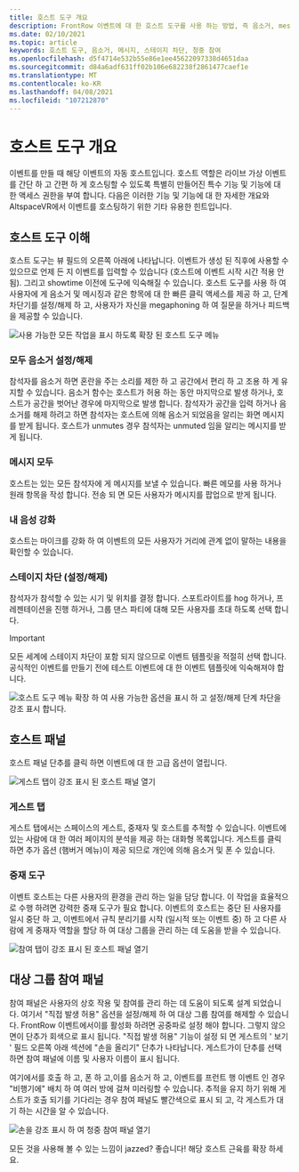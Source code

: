 ```yaml
---
title: 호스트 도구 개요
description: FrontRow 이벤트에 대 한 호스트 도구를 사용 하는 방법, 즉 음소거, messaging, 중재를 사용 하는 방법을 알아보세요.
ms.date: 02/10/2021
ms.topic: article
keywords: 호스트 도구, 음소거, 메시지, 스테이지 차단, 청중 참여
ms.openlocfilehash: d5f4714e532b55e86e1ee45622097338d4651daa
ms.sourcegitcommit: d84a6adf631ff02b106e682238f2861477caef1e
ms.translationtype: MT
ms.contentlocale: ko-KR
ms.lasthandoff: 04/08/2021
ms.locfileid: "107212870"
---
```

# <a name="host-tools-overview"></a>호스트 도구 개요

이벤트를 만들 때 해당 이벤트의 자동 호스트입니다. 호스트 역할은 라이브 가상 이벤트를 간단 하 고 간편 하 게 호스팅할 수 있도록 특별히 만들어진 특수 기능 및 기능에 대 한 액세스 권한을 부여 합니다. 다음은 이러한 기능 및 기능에 대 한 자세한 개요와 AltspaceVR에서 이벤트를 호스팅하기 위한 기타 유용한 힌트입니다.

## <a name="understanding-host-tools"></a>호스트 도구 이해

호스트 도구는 뷰 필드의 오른쪽 아래에 나타납니다. 이벤트가 생성 된 직후에 사용할 수 있으므로 언제 든 지 이벤트를 입력할 수 있습니다 (호스트에 이벤트 시작 시간 적용 안 됨). 그리고 showtime 이전에 도구에 익숙해질 수 있습니다. 호스트 도구를 사용 하 여 사용자에 게 음소거 및 메시징과 같은 항목에 대 한 빠른 클릭 액세스를 제공 하 고, 단계 차단기를 설정/해제 하 고, 사용자가 자신을 megaphoning 하 여 질문을 하거나 피드백을 제공할 수 있습니다.

![사용 가능한 모든 작업을 표시 하도록 확장 된 호스트 도구 메뉴](images/host-tools-img-01.png) 

### <a name="toggle-mute-all"></a>모두 음소거 설정/해제

참석자를 음소거 하면 혼란을 주는 소리를 제한 하 고 공간에서 편리 하 고 조용 하 게 유지할 수 있습니다. 음소거 함수는 호스트가 허용 하는 동안 마지막으로 발생 하거나, 호스트가 공간을 벗어난 경우에 마지막으로 발생 합니다. 참석자가 공간을 입력 하거나 음소거를 해제 하려고 하면 참석자는 호스트에 의해 음소거 되었음을 알리는 화면 메시지를 받게 됩니다. 호스트가 unmutes 경우 참석자는 unmuted 임을 알리는 메시지를 받게 됩니다.

### <a name="message-all"></a>메시지 모두

호스트는 있는 모든 참석자에 게 메시지를 보낼 수 있습니다. 빠른 메모를 사용 하거나 원래 항목을 작성 합니다. 전송 되 면 모든 사용자가 메시지를 팝업으로 받게 됩니다.

### <a name="amplify-my-voice"></a>내 음성 강화

호스트는 마이크를 강화 하 여 이벤트의 모든 사용자가 거리에 관계 없이 말하는 내용을 확인할 수 있습니다.

### <a name="stage-blocking-onoff"></a>스테이지 차단 (설정/해제)

참석자가 참석할 수 있는 시기 및 위치를 결정 합니다. 스포트라이트를 hog 하거나, 프레젠테이션을 진행 하거나, 그룹 댄스 파티에 대해 모든 사용자를 초대 하도록 선택 합니다.

> [!IMPORTANT]
> 모든 세계에 스테이지 차단이 포함 되지 않으므로 이벤트 템플릿을 적절히 선택 합니다. 공식적인 이벤트를 만들기 전에 테스트 이벤트에 대 한 이벤트 템플릿에 익숙해져야 합니다.

![호스트 도구 메뉴 확장 하 여 사용 가능한 옵션을 표시 하 고 설정/해제 단계 차단을 강조 표시 합니다.](images/host-tools-img-02.png)

## <a name="host-panel"></a>호스트 패널

호스트 패널 단추를 클릭 하면 이벤트에 대 한 고급 옵션이 열립니다.

![게스트 탭이 강조 표시 된 호스트 패널 열기](images/host-tools-img-03.png)

### <a name="guests-tab"></a>게스트 탭

게스트 탭에서는 스페이스의 게스트, 중재자 및 호스트를 추적할 수 있습니다. 이벤트에 있는 사람에 대 한 여러 페이지의 분석을 제공 하는 대화형 목록입니다. 게스트를 클릭 하면 추가 옵션 (햄버거 메뉴)이 제공 되므로 개인에 의해 음소거 및 폰 수 있습니다.

### <a name="moderation-tools"></a>중재 도구

이벤트 호스트는 다른 사용자의 환경을 관리 하는 일을 담당 합니다. 이 작업을 효율적으로 수행 하려면 강력한 중재 도구가 필요 합니다. 이벤트의 호스트는 중단 된 사용자를 일시 중단 하 고, 이벤트에서 규칙 분리기를 시작 (일시적 또는 이벤트 중) 하 고 다른 사람에 게 중재자 역할을 할당 하 여 대상 그룹을 관리 하는 데 도움을 받을 수 있습니다.

![참여 탭이 강조 표시 된 호스트 패널 열기](images/host-tools-img-04.png)

## <a name="audience-participation-panel"></a>대상 그룹 참여 패널

참여 패널은 사용자의 상호 작용 및 참여를 관리 하는 데 도움이 되도록 설계 되었습니다. 여기서 "직접 발생 허용" 옵션을 설정/해제 하 여 대상 그룹 참여를 해제할 수 있습니다. FrontRow 이벤트에서이를 활성화 하려면 공중파로 설정 해야 합니다. 그렇지 않으면이 단추가 회색으로 표시 됩니다. "직접 발생 허용" 기능이 설정 되 면 게스트의 ' 보기 ' 필드 오른쪽 아래 섹션에 "손을 올리기" 단추가 나타납니다. 게스트가이 단추를 선택 하면 참여 패널에 이름 및 사용자 이름이 표시 됩니다. 

여기에서를 호출 하 고, 폰 하 고,이를 음소거 하 고, 이벤트를 프런트 행 이벤트 인 경우 "비행기에" 배치 하 여 여러 방에 걸쳐 미러링할 수 있습니다. 추적을 유지 하기 위해 게스트가 호출 되기를 기다리는 경우 참여 패널도 빨간색으로 표시 되 고, 각 게스트가 대기 하는 시간을 알 수 있습니다.
 
![손을 강조 표시 하 여 청중 참여 패널 열기](images/host-tools-img-05.png)

모든 것을 사용해 볼 수 있는 느낌이 jazzed? 좋습니다! 해당 호스트 근육를 확장 하세요.